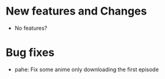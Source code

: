 # New features and Changes
- No features?

# Bug fixes
- pahe: Fix some anime only downloading the first episode